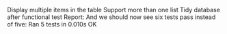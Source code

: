 Display multiple items in the table
Support more than one list
Tidy database after functional test
Report:
    And we should now see six tests pass instead of five:
    Ran 5 tests in 0.010s
    OK

